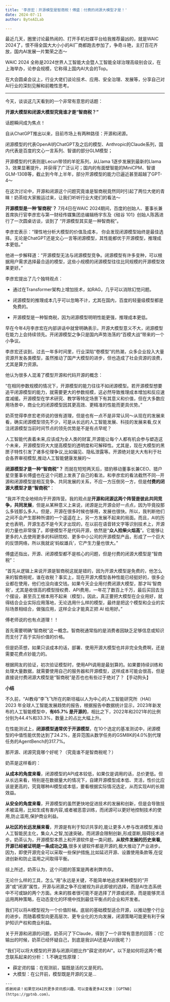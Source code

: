 ```yaml
---
title: '李彦宏：开源模型是智商税！傅盛：付费的闭源大模型才是！'
date: 2024-07-11
author: ByteAILab

---
```


最近几天，圈里讨论最热闹的、打开手机社媒平台给我推荐最凶的，就是WAIC 2024了，恨不得全国大大小小的AI厂商都跑去参加了，争奇斗艳，主打百花齐放，国内AI发展一片繁荣之态～

WAIC 2024 全称是2024世界人工智能大会暨人工智能全球治理高级别会议，在上海举办，论参会规模，它称得上国内AI大会的Top。

在大会圆桌会议上，行业大佬们谈论技术、应用、安全治理、发展等，分享自己对AI行业的深刻见解和前瞻性思考。

---


今天，谈谈这几天看到的一个非常有意思的话题：

**开源大模型和闭源大模型究竟谁才是“智商税？”**

话题瞬间成为焦点！

自从ChatGPT推出以来，目前市场上有两种路径：开源和闭源。

闭源模型的代表OpenAI的ChatGPT及之后的模型、Anthropic的Claude系列，国内代表是百度的文心一言系列、智谱的部分GLM模型；

开源模型的代表则是Lecun带领的羊驼系列，从Llama 1逐步发展到最新的Llama 3，效果显著提升，并获得了广泛认可；国内的有面壁智能的MiniCPM、智谱GLM-130B等，截止到今年上半年，部分开源模型的能力已逼近甚至超越了GPT-4～

在这次讨论中，开源和闭源这个问题究竟谁是智商税竟然同时引起了两位大佬的青睐！奶茶给大家搬运过来，让我们听听行业大佬们的看法～

**开源模型是一种‘智商税’？**
7月4日在WAIC 2024期间，百度的创始人、董事长兼首席执行官李彦宏与第一财经传媒集团总编辑杨宇东及《硅谷 101》创始人陈茜进行了一次圆桌访谈，谈到了 “开源模型其实是一种智商税”。

李彦宏表示：“理性地分析大模型的价值及成本， 你会发现闭源模型始终是最佳选择。无论是ChatGPT还是文心一言等闭源模型，其性能都优于开源模型，推理成本更低。”

他进一步解释道：“开源模型无法与闭源模型竞争。闭源模型有许多变种，可以根据用户需求选择最合适的模型，这些小规模的闭源模型往往比同规模的开源模型效果更好。”

李彦宏提出了几个独特观点：

- 通过在Transformer架构上增加技术，如RAG，几乎可以消除幻觉问题。

- 闭源模型的推理成本几乎可以忽略不计，尤其在国内，百度的轻量级模型都是免费的。

- 开源模型是一种智商税，因为闭源模型明明性能更强，推理成本更低。

早在今年4月李彦宏在内部讲话中就曾明确表示，开源大模型意义不大，闭源模型在能力上会持续领先。开闭源模型之争只是国内声势浩荡的“百模大战”带来的一个小争议。

李彦宏还谈到，过去一年多时间里，行业深陷“卷模型”的热潮，众多企业投入大量资源开发各类模型，虽然推动了国产大模型的进步，但也造成了社会资源的浪费，尤其是算力资源。

他认为很多人混淆了模型开源和代码开源的概念：

“在相同参数规模的情况下，开源模型的能力往往不如闭源模型。若开源模型想要追平闭源模型的能力，就需要更大的参数规模，这必然导致推理成本增加和反应速度减缓。开源模型在学术研究、教学等特定场景下有其意义和价值，但在大多数应用场景中，商业化的闭源模型因其更高效、更精准的性能而更具优势。”

奶茶觉得李彦宏老师说的很有道理，但是也有一点不是非常认同～从现在的发展来看，确实闭源模型领先不少，可是从长远的人工智能发展、科技的发展来看,仅关注闭源模型当前时间节点的领先优势是不是有点早呢？

人工智能代表着未来,应该成为全人类的财富,开源能让每个人都有机会参与塑造这个未来，开源模型将大大提高模型的透明度和可解释性。尤其是，现在大模型的黑匣子特性引发了诸多伦理争议,比如偏见、隐私泄露等。开源绝对是大大有利于社会各界审视模型,推动人工智能健康发展的～

**闭源模型才是一种“智商税”？**
而就在短短两天后，猎豹移动董事长兼CEO、猎户星空董事长傅盛也在这个问题上发表了自己的看法，和李彦宏的看法截然不同--开源和闭源模型是相互竞争、共同发展的关系，不应一方压倒另一方，但是**付费的闭源大模型才是“智商税”**：

“我并不完全地倾向于开源阵营。我的观点是**开源和闭源这两个阵营是彼此共同竞争，共同发展**，但是从某种意义上来说，闭源是比开源会好一点点，因为毕竟投那么多钱那么多人。但是，开源在很多时候也够用，发展也很快。所以，我判断他们之间不会产生那种所谓的一个遥遥在上，另一方发展不起来的局面。而且，AI的历史也表明，开源生态不是今天才出现的，在以前在语音转文字等识别技术上，开源的力量也非常强了。即便模型不是代码开源，依然是“**众人拾柴火焰高**”。它能够让更多的人去使用更多的科研院校、更多中小公司的开源模型产品，形成了一个巨大的反馈网络，所以我就说‘蚂蚁雄兵’，它产生力量也很大。”

傅盛还指出，开源、闭源模型都不是核心的问题，但是付费的闭源大模型是“智商税”：

“首先从逻辑上来说开源是智商税这就是错的，因为开源大模型是免费的，他怎么来的智商税呢，谁在收税？事实上，现在开源大模型各种性能已经挺好的，很多企业都在使用，他们也没向谁交钱。如果今天企业用付费闭源大模型，那才叫‘智商税’，尤其是收很高的模型授权费、API费用，一年花了数百上千万，最后买回去当个摆设，甚至员工根本用不起来（模型）。因此，真正要把大模型在企业用好，就得结合企业实际应用落地，无论选用什么样的模型，最终是把这个模型和企业的实际场景相结合，做强应用，这样企业才能真正把 AI 给用好。”

傅老师说的也有点道理！！

首先需要明确“智商税”这一概念。智商税通常指的是消费者因缺乏足够信息或知识而支付了高于实际价值的价格。

但是奶茶想，如果只谈成本的话，部署、使用开源大模型也并非完全免费啊，还是需要花费点钞能力的。

根据网友的验证，初次验证模型时，使用API调用是最划算的。如果要持续训练和处理大量数据，就需要使用自己的服务器和开源模型，这样成本可能会很高，但是直接说付费闭源大模型是“智商税”是否也也有些过于绝对了？【手动狗头】

**小结**

不久前，“AI教母”李飞飞所在的斯坦福以人为中心的人工智能研究所（HAI）2023 年全球人工智能发展趋势的报告，根据报告中数据统计显示，2023年新发布的人工智能模型中，**有65.7% 是开源的**，相比之下，2022年和2021年的比例分别为44.4%和33.3%，数量上的占比大幅上升。

在性能测试上，**闭源模型通常优于开源模型**，在10个选定的基准测试中，闭源模型的中值性能优势达到了24.2%，差异范围从数学任务的GSM8K的4.0%到代理任务的AgentBench的317.7%。

那开源、闭源究竟哪个好呢？（究竟谁不是智商税呢？）

奶茶是这样看的：

**从成本的角度来看**，闭源模型的API成本较低，如果仅是调用的话，总价更低。但从长远来看，特别是在数据量大的情况下，自建开源模型成本低、灵活，性价比应该是更高的，究竟哪种AI模型成本低，要看根据实际情况选定，从而实现AI的长期效益。

**从安全的角度来看**，开源模型的虽然更快地促进技术的发展和创新，但是会导致技术被滥用，比如生成有害内容,或者被恶意训练，而闭源可以更好地控制技术的使用,防止滥用,保护商业利益。

**从社区的长远发展来看**，开源是有利于知识共享的,能让更多人参与改进模型,推动人工智能民主化，集众人之智,加速突破。而闭源会限制创新,形成垄断,阻碍技术进步。奶茶认为，开源模型本质上和开源软件是一类问题。**从软件发展的历史来看,开源已经被证明是一条成功之路**,很多关键软件都是开源的,极大推动了产业进步。因为，即使开源完全可以采取一些保护措施,比如延迟开源、设置使用条款等,在促进创新和防止滥用之间取得平衡。

综上所述，奶茶认为，这个问题的答案是两者利弊共存。

无论什么样的工具，怎么“用”永远是关键，不能简单地追求某种模型的“开源”或“闭源”属性，开源与闭源之争不应被视为非此即彼的选择，而是AI生态系统中不可或缺的两个方面。未来的胜者很可能不是选择了开源或闭源，而是能够灵活运用两种策略，在动态变化的环境中找到最佳平衡点的企业和开发者。

我们可以将AI模型视为一个价值阶梯。底层的基础模型适合开源，以推动整个行业的进步。而随着模型向更高层次、更专业化的方向发展，闭源策略可能更有利于保护知识产权和商业利益。

关于开源和闭源的问题，奶茶问了下Claude，得到了一个非常有意思的回答：（它输出的时候，奶茶已经怀疑自己，到底是我训AI还是AI训我呢？）

“我们可以将大模型的开源与闭源问题比作"薛定谔的AI"。以下是如何将这两个概念联系起来的分析：
1.不确定性原理：
- 薛定谔的猫：在观测前，猫既是活的又是死的。
- 大模型：在公开前，模型既是开源的又是...
```
---
感谢阅读！如果您对AI的更多资讯感兴趣，可以查看更多AI文章：[GPTNB](https://gptnb.com)。